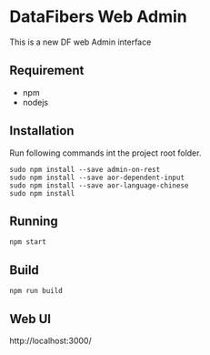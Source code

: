 # DataFibers Web Admin
This is a new DF web Admin interface

## Requirement
* npm
* nodejs

## Installation
Run following commands int the project root folder.

    sudo npm install --save admin-on-rest
    sudo npm install --save aor-dependent-input
    sudo npm install --save aor-language-chinese
    sudo npm install

## Running
    npm start

## Build
    npm run build

## Web UI
http://localhost:3000/
